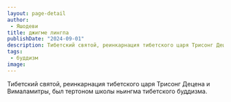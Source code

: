 ```yaml
---
layout: page-detail
author:
 - Яшодеви
title: джигме лингпа
publishDate: "2024-09-01"
description: Тибетский святой, реинкарнация тибетского царя Трисонг Децена и Вималамитры, был тертоном школы ньингма тибетского буддизма.
tags:
 - буддизм
image: 
---
```


Тибетский святой, реинкарнация тибетского царя Трисонг Децена и Вималамитры, был тертоном школы ньингма тибетского буддизма.

